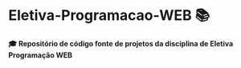 # Eletiva-Programacao-WEB 📚
 **🎓 Repositório de código fonte de projetos da disciplina de
 Eletiva Programação WEB**
